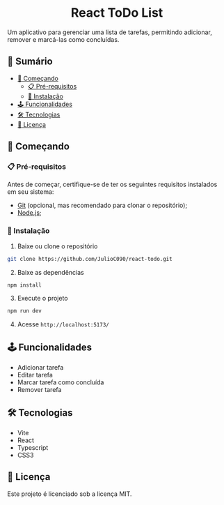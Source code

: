 <h1 align="center">React ToDo List</h1>

Um aplicativo para gerenciar uma lista de tarefas, permitindo adicionar, remover e marcá-las como concluídas.

## 📕 Sumário
- [🚀 Começando](#🚀-começando)
  - [📋 Pré-requisitos](#📋-pré-requisitos)
  - [🔧 Instalação](#🔧-instalação)
- [🕹️ Funcionalidades](#🕹️-funcionalidades)
- [🛠️ Tecnologias](#🛠️-tecnologias)
- [📄 Licença](#📄-licença)

## 🚀 Começando

### 📋 Pré-requisitos
Antes de começar, certifique-se de ter os seguintes requisitos instalados em seu sistema:
- [Git](https://git-scm.com/) (opcional, mas recomendado para clonar o repositório);
- [Node.js](https://nodejs.org/en);

### 🔧 Instalação
1. Baixe ou clone o repositório

```bash
git clone https://github.com/JulioC090/react-todo.git
```

2. Baixe as dependências

```bash
npm install
```

3. Execute o projeto

```bash
npm run dev
```

4. Acesse `http://localhost:5173/`

## 🕹️ Funcionalidades
- Adicionar tarefa
- Editar tarefa
- Marcar tarefa como concluída
- Remover tarefa

## 🛠️ Tecnologias
- Vite
- React
- Typescript
- CSS3

## 📄 Licença
Este projeto é licenciado sob a licença MIT.